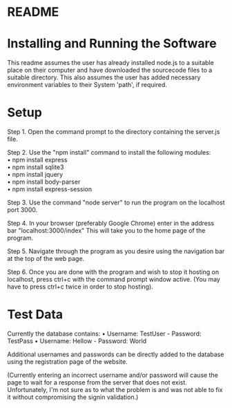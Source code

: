 # README
# Installing and Running the Software

This readme assumes the user has already installed node.js to a suitable place on their computer and have downloaded the sourcecode files to a suitable directory. This also assumes the user has added necessary environment variables to their System 'path', if required.

# Setup
Step 1. Open the command prompt to the directory containing the server.js file.

Step 2. Use the "npm install" command to install the following modules:  
        • npm install express  
        • npm install sqlite3  
        • npm install jquery  
        • npm install body-parser  
        • npm install express-session

Step 3. Use the command "node server" to run the program on the localhost port 3000.

Step 4. In your browser (preferably Google Chrome) enter in the address bar "localhost:3000/index"
        This will take you to the home page of the program.

Step 5. Navigate through the program as you desire using the navigation bar at the top of the web page.

Step 6. Once you are done with the program and wish to stop it hosting on localhost, press ctrl+c with the command prompt window active.
        (You may have to press ctrl+c twice in order to stop hosting).

# Test Data
Currently the database contains:
• Username: TestUser - Password: TestPass
• Username: Hellow - Password: World
       
Additional usernames and passwords can be directly added to the database using the registration page of the website.

(Currently entering an incorrect username and/or password will cause the page to wait for a response from the server that does not exist. Unfortunately, I'm not sure as to what the problem is and was not able to fix it without compromising the signin validation.)
